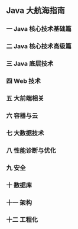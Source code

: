## Java 大航海指南
### 一 Java 核心技术基础篇
### 二 Java 核心技术高级篇
### 三 Java 底层技术
### 四 Web 技术
### 五 大前端相关 
### 六 容器与云
### 七 大数据技术
### 八 性能诊断与优化
### 九 安全
### 十 数据库
### 十一 架构
### 十二 工程化
